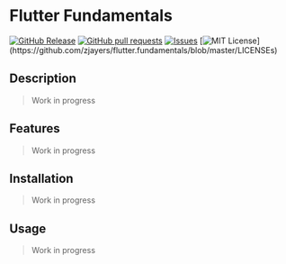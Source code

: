 # Flutter Fundamentals
[![GitHub Release](https://img.shields.io/github/release/zjayers/flutter.fundamentals.svg?style=flat)]()
[![GitHub pull requests](https://img.shields.io/github/issues-pr/zjayers/flutter.fundamentals.svg?style=flat)]()
[![Issues](https://img.shields.io/github/issues-raw/zjayers/flutter.fundamentals.svg?maxAge=25000)](https://github.com/zjayers/flutter.fundamentals/issues)
[![MIT License](https://img.shields.io/apm/l/atomic-ui.svg?)](https://github.com/zjayers/flutter.fundamentals/blob/master/LICENSEs)

## Description

> Work in progress

## Features

> Work in progress

## Installation

> Work in progress

## Usage

> Work in progress